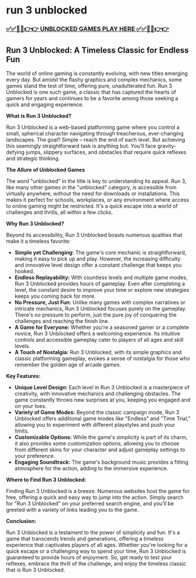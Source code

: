 # run 3 unblocked

### [✅✅🔴🔴👉👉 UNBLOCKED GAMES PLAY HERE ✅✅🔴🔴👉👉](https://topstoryindia.com)

## Run 3 Unblocked: A Timeless Classic for Endless Fun

The world of online gaming is constantly evolving, with new titles emerging every day. But amidst the flashy graphics and complex mechanics, some games stand the test of time, offering pure, unadulterated fun. Run 3 Unblocked is one such game, a classic that has captured the hearts of gamers for years and continues to be a favorite among those seeking a quick and engaging experience.

**What is Run 3 Unblocked?**

Run 3 Unblocked is a web-based platforming game where you control a small, spherical character navigating through treacherous, ever-changing landscapes. The goal? Simple – reach the end of each level. But achieving this seemingly straightforward task is anything but. You'll face gravity-defying jumps, slippery surfaces, and obstacles that require quick reflexes and strategic thinking.

**The Allure of Unblocked Games**

The word "unblocked" in the title is key to understanding its appeal. Run 3, like many other games in the "unblocked" category, is accessible from virtually anywhere, without the need for downloads or installations. This makes it perfect for schools, workplaces, or any environment where access to online gaming might be restricted. It's a quick escape into a world of challenges and thrills, all within a few clicks.

**Why Run 3 Unblocked?**

Beyond its accessibility, Run 3 Unblocked boasts numerous qualities that make it a timeless favorite:

* **Simple yet Challenging:** The game's core mechanic is straightforward, making it easy to pick up and play. However, the increasing difficulty and innovative level design offer a constant challenge that keeps you hooked.
* **Endless Replayability:** With countless levels and multiple game modes, Run 3 Unblocked provides hours of gameplay. Even after completing a level, the constant desire to improve your time or explore new strategies keeps you coming back for more.
* **No Pressure, Just Fun:** Unlike many games with complex narratives or intricate mechanics, Run 3 Unblocked focuses purely on the gameplay. There's no pressure to perform, just the pure joy of conquering the challenges and reaching the finish line.
* **A Game for Everyone:** Whether you're a seasoned gamer or a complete novice, Run 3 Unblocked offers a welcoming experience. Its intuitive controls and accessible gameplay cater to players of all ages and skill levels.
* **A Touch of Nostalgia:**  Run 3 Unblocked, with its simple graphics and classic platforming gameplay, evokes a sense of nostalgia for those who remember the golden age of arcade games.

**Key Features:**

* **Unique Level Design:** Each level in Run 3 Unblocked is a masterpiece of creativity, with innovative mechanics and challenging obstacles. The game constantly throws new surprises at you, keeping you engaged and on your toes.
* **Variety of Game Modes:** Beyond the classic campaign mode, Run 3 Unblocked offers additional game modes like "Endless" and "Time Trial," allowing you to experiment with different playstyles and push your limits.
* **Customizable Options:** While the game's simplicity is part of its charm, it also provides some customization options, allowing you to choose from different skins for your character and adjust gameplay settings to your preference.
* **Engaging Soundtrack:** The game's background music provides a fitting atmosphere for the action, adding to the immersive experience.

**Where to Find Run 3 Unblocked:**

Finding Run 3 Unblocked is a breeze. Numerous websites host the game for free, offering a quick and easy way to jump into the action. Simply search for "Run 3 Unblocked" on your preferred search engine, and you'll be greeted with a variety of links leading you to the game. 

**Conclusion:**

Run 3 Unblocked is a testament to the power of simplicity and fun. It's a game that transcends trends and generations, offering a timeless experience that captivates players of all ages. Whether you're looking for a quick escape or a challenging way to spend your time, Run 3 Unblocked is guaranteed to provide hours of enjoyment. So, get ready to test your reflexes, embrace the thrill of the challenge, and enjoy the timeless classic that is Run 3 Unblocked. 
